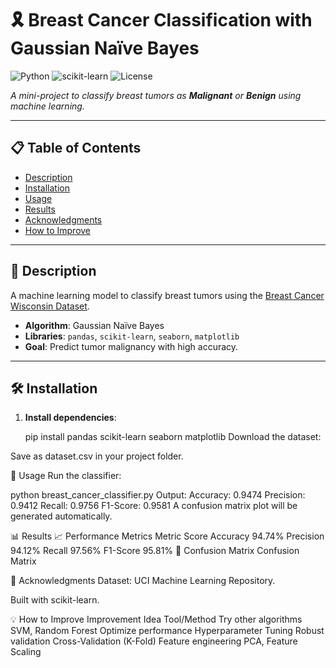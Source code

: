 # 🎗️ Breast Cancer Classification with Gaussian Naïve Bayes  
![Python](https://img.shields.io/badge/Python-3.8%2B-blue) ![scikit-learn](https://img.shields.io/badge/scikit--learn-1.2.2-green) ![License](https://img.shields.io/badge/License-MIT-orange)  

*A mini-project to classify breast tumors as **Malignant** or **Benign** using machine learning.*  

---

## 📋 Table of Contents  
- [Description](#-description)  
- [Installation](#-installation)  
- [Usage](#-usage)  
- [Results](#-results)  
- [Acknowledgments](#-acknowledgments)  
- [How to Improve](#-how-to-improve)  

---

## 🧐 Description  
A machine learning model to classify breast tumors using the [Breast Cancer Wisconsin Dataset](https://archive.ics.uci.edu/ml/datasets/Breast+Cancer+Wisconsin+(Diagnostic)).  
- **Algorithm**: Gaussian Naïve Bayes  
- **Libraries**: `pandas`, `scikit-learn`, `seaborn`, `matplotlib`  
- **Goal**: Predict tumor malignancy with high accuracy.  

---

## 🛠️ Installation  
1. **Install dependencies**:  

   pip install pandas scikit-learn seaborn matplotlib
Download the dataset:

Save as dataset.csv in your project folder.

🚀 Usage
Run the classifier:

python breast_cancer_classifier.py
Output:
Accuracy: 0.9474
Precision: 0.9412
Recall: 0.9756
F1-Score: 0.9581
A confusion matrix plot will be generated automatically.

📊 Results
📈 Performance Metrics
Metric	Score
Accuracy	94.74%
Precision	94.12%
Recall	97.56%
F1-Score	95.81%
🧮 Confusion Matrix
Confusion Matrix

🙌 Acknowledgments
Dataset: UCI Machine Learning Repository.

Built with scikit-learn.

💡 How to Improve
Improvement Idea	Tool/Method
Try other algorithms	SVM, Random Forest
Optimize performance	Hyperparameter Tuning
Robust validation	Cross-Validation (K-Fold)
Feature engineering	PCA, Feature Scaling
